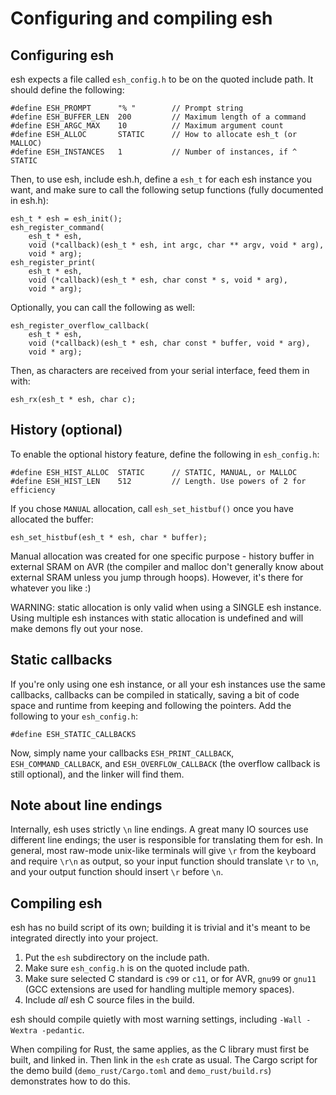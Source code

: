Configuring and compiling esh
=============================

Configuring esh
---------------

esh expects a file called `esh_config.h` to be on the quoted include path. It
should define the following:

    #define ESH_PROMPT      "% "        // Prompt string
    #define ESH_BUFFER_LEN  200         // Maximum length of a command
    #define ESH_ARGC_MAX    10          // Maximum argument count
    #define ESH_ALLOC       STATIC      // How to allocate esh_t (or MALLOC)
    #define ESH_INSTANCES   1           // Number of instances, if ^ STATIC

Then, to use esh, include esh.h, define a `esh_t` for each esh instance you
want, and make sure to call the following setup functions (fully documented in
esh.h):

    esh_t * esh = esh_init();
    esh_register_command(
        esh_t * esh,
        void (*callback)(esh_t * esh, int argc, char ** argv, void * arg),
        void * arg);
    esh_register_print(
        esh_t * esh,
        void (*callback)(esh_t * esh, char const * s, void * arg),
        void * arg);


Optionally, you can call the following as well:

    esh_register_overflow_callback(
        esh_t * esh,
        void (*callback)(esh_t * esh, char const * buffer, void * arg),
        void * arg);


Then, as characters are received from your serial interface, feed them in with:

    esh_rx(esh_t * esh, char c);

History (optional)
------------------

To enable the optional history feature, define the following in `esh_config.h`:

    #define ESH_HIST_ALLOC  STATIC      // STATIC, MANUAL, or MALLOC
    #define ESH_HIST_LEN    512         // Length. Use powers of 2 for efficiency

If you chose `MANUAL` allocation, call `esh_set_histbuf()` once you have allocated
the buffer:

    esh_set_histbuf(esh_t * esh, char * buffer);

Manual allocation was created for one specific purpose - history buffer in
external SRAM on AVR (the compiler and malloc don't generally know about
external SRAM unless you jump through hoops). However, it's there for
whatever you like :)

WARNING: static allocation is only valid when using a SINGLE esh instance.
Using multiple esh instances with static allocation is undefined and will make
demons fly out your nose.

Static callbacks
----------------

If you're only using one esh instance, or all your esh instances use the same
callbacks, callbacks can be compiled in statically, saving a bit of code space
and runtime from keeping and following the pointers. Add the following to
your `esh_config.h`:

    #define ESH_STATIC_CALLBACKS

Now, simply name your callbacks `ESH_PRINT_CALLBACK`, `ESH_COMMAND_CALLBACK`,
and `ESH_OVERFLOW_CALLBACK` (the overflow callback is still optional), and the
linker will find them.

Note about line endings
-----------------------

Internally, esh uses strictly `\n` line endings. A great many IO sources
use different line endings; the user is responsible for translating them for
esh. In general, most raw-mode unix-like terminals will give `\r` from the
keyboard and require `\r\n` as output, so your input function should
translate `\r` to `\n`, and your output function should insert `\r` before
`\n`.

Compiling esh
-------------

esh has no build script of its own; building it is trivial and it's meant to be
integrated directly into your project.

1. Put the `esh` subdirectory on the include path.
2. Make sure `esh_config.h` is on the quoted include path.
3. Make sure selected C standard is `c99` or `c11`, or for AVR,
    `gnu99` or `gnu11` (GCC extensions are used for handling multiple
    memory spaces).
4. Include *all* esh C source files in the build.

esh should compile quietly with most warning settings, including
`-Wall -Wextra -pedantic`.

When compiling for Rust, the same applies, as the C library must first be
built, and linked in. Then link in the `esh` crate as usual. The Cargo
script for the demo build (`demo_rust/Cargo.toml` and `demo_rust/build.rs`)
demonstrates how to do this.
